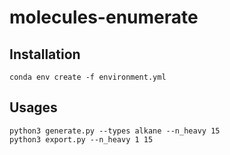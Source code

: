 # molecules-enumerate

## Installation
```
conda env create -f environment.yml
```

## Usages
```
python3 generate.py --types alkane --n_heavy 15
python3 export.py --n_heavy 1 15
```